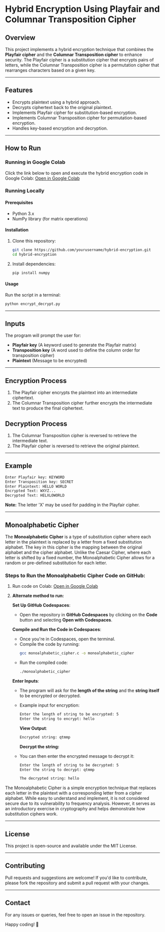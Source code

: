 # Hybrid Encryption Using Playfair and Columnar Transposition Cipher

## Overview
This project implements a hybrid encryption technique that combines the **Playfair cipher** and the **Columnar Transposition cipher** to enhance security. The Playfair cipher is a substitution cipher that encrypts pairs of letters, while the Columnar Transposition cipher is a permutation cipher that rearranges characters based on a given key.

---

## Features
- Encrypts plaintext using a hybrid approach.
- Decrypts ciphertext back to the original plaintext.
- Implements Playfair cipher for substitution-based encryption.
- Implements Columnar Transposition cipher for permutation-based encryption.
- Handles key-based encryption and decryption.

---

## How to Run

### Running in Google Colab
Click the link below to open and execute the hybrid encryption code in Google Colab:
[Open in Google Colab](https://colab.research.google.com/drive/1WgM6A-Zjb3iPdtOY6HN3kqdar-Z06XE9#scrollTo=psjSKppkoSxo)

### Running Locally
#### Prerequisites
- Python 3.x
- NumPy library (for matrix operations)

#### Installation
1. Clone this repository:
   ```sh
   git clone https://github.com/yourusername/hybrid-encryption.git
   cd hybrid-encryption
   ```
2. Install dependencies:
   ```sh
   pip install numpy
   ```

#### Usage
Run the script in a terminal:
```sh
python encrypt_decrypt.py
```

---

## Inputs
The program will prompt the user for:
- **Playfair key** (A keyword used to generate the Playfair matrix)
- **Transposition key** (A word used to define the column order for transposition cipher)
- **Plaintext** (Message to be encrypted)

---

## Encryption Process
1. The Playfair cipher encrypts the plaintext into an intermediate ciphertext.
2. The Columnar Transposition cipher further encrypts the intermediate text to produce the final ciphertext.

## Decryption Process
1. The Columnar Transposition cipher is reversed to retrieve the intermediate text.
2. The Playfair cipher is reversed to retrieve the original plaintext.

---

## Example
```sh
Enter Playfair key: KEYWORD
Enter Transposition key: SECRET
Enter Plaintext: HELLO WORLD
Encrypted Text: WXYZ...
Decrypted Text: HELXLOWORLD
```
**Note:** The letter 'X' may be used for padding in the Playfair cipher.

---

## Monoalphabetic Cipher
The **Monoalphabetic Cipher** is a type of substitution cipher where each letter in the plaintext is replaced by a letter from a fixed substitution alphabet. The key in this cipher is the mapping between the original alphabet and the cipher alphabet. Unlike the Caesar Cipher, where each letter is shifted by a fixed number, the Monoalphabetic Cipher allows for a random or pre-defined substitution for each letter.

### **Steps to Run the Monoalphabetic Cipher Code on GitHub:**
1. Run code on Colab: [Open in Google Colab](https://colab.research.google.com/drive/1HZXvLp3TbH-yOe4qArm4R1O7vAzmnK4D)

2. **Alternate method to run:**
   
   **Set Up GitHub Codespaces**:
   - Open the repository in **GitHub Codespaces** by clicking on the **Code** button and selecting **Open with Codespaces**.

   **Compile and Run the Code in Codespaces**:
   - Once you're in Codespaces, open the terminal.
   - Compile the code by running:
     ```sh
     gcc monoalphabetic_cipher.c -o monoalphabetic_cipher
     ```
   - Run the compiled code:
     ```sh
     ./monoalphabetic_cipher
     ```
   
   **Enter Inputs**:
   - The program will ask for the **length of the string** and the **string itself** to be encrypted or decrypted. 
   - Example input for encryption:
     ```sh
     Enter the length of string to be encrypted: 5
     Enter the string to encrypt: hello
     ```
     
     **View Output**:
     ```sh
     Encrypted string: qtmmp
     ```

     **Decrypt the string:**
   - You can then enter the encrypted message to decrypt it:
     ```sh
     Enter the length of string to be decrypted: 5
     Enter the string to decrypt: qtmmp
     ```
     ```sh
     The decrypted string: hello
     ```

The Monoalphabetic Cipher is a simple encryption technique that replaces each letter in the plaintext with a corresponding letter from a cipher alphabet. While easy to understand and implement, it is not considered secure due to its vulnerability to frequency analysis. However, it serves as an introductory exercise in cryptography and helps demonstrate how substitution ciphers work.

---

## License
This project is open-source and available under the MIT License.

---

## Contributing
Pull requests and suggestions are welcome! If you'd like to contribute, please fork the repository and submit a pull request with your changes.

---

## Contact
For any issues or queries, feel free to open an issue in the repository.

Happy coding! 🚀

